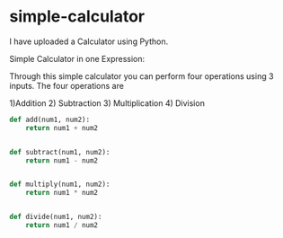 # simple-calculator
I have uploaded a Calculator using Python.

Simple Calculator in one Expression:

Through this simple calculator you can perform four operations using 3 inputs. The four operations are

1)Addition 2) Subtraction 3) Multiplication 4) Division 

```python
def add(num1, num2):
    return num1 + num2


def subtract(num1, num2):
    return num1 - num2


def multiply(num1, num2):
    return num1 * num2


def divide(num1, num2):
    return num1 / num2

```
